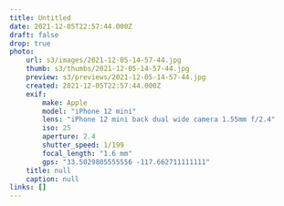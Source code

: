 ```yaml
---
title: Untitled
date: 2021-12-05T22:57:44.000Z
draft: false
drop: true
photo:
    url: s3/images/2021-12-05-14-57-44.jpg
    thumb: s3/thumbs/2021-12-05-14-57-44.jpg
    preview: s3/previews/2021-12-05-14-57-44.jpg
    created: 2021-12-05T22:57:44.000Z
    exif:
        make: Apple
        model: "iPhone 12 mini"
        lens: "iPhone 12 mini back dual wide camera 1.55mm f/2.4"
        iso: 25
        aperture: 2.4
        shutter_speed: 1/199
        focal_length: "1.6 mm"
        gps: "33.5029805555556 -117.662711111111"
    title: null
    caption: null
links: []
---
```

